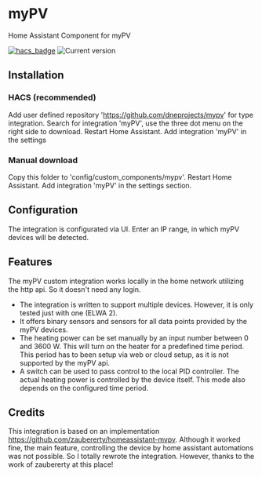 # myPV

Home Assistant Component for myPV

<a href="https://github.com/dneprojects/mypv"></a>

[![hacs_badge](https://img.shields.io/badge/HACS-Custom-orange.svg?style=for-the-badge)](https://github.com/custom-components/hacs)
  <img src="https://img.shields.io/github/v/release/dneprojects/mypv" alt="Current version">

## Installation

### HACS (recommended)

Add user defined repository 'https://github.com/dneprojects/mypv' for type integration.
Search for integration 'myPV', use the three dot menu on the right side to download.
Restart Home Assistant.
Add integration 'myPV' in the settings

### Manual download

Copy this folder to 'config/custom_components/mypv'.
Restart Home Assistant.
Add integration 'myPV' in the settings section.

## Configuration

The integration is configurated via UI.
Enter an IP range, in which myPV devices will be detected.

## Features

The myPV custom integration works locally in the home network utilizing the http api. So it doesn't need any login.
- The integration is written to support multiple devices. However, it is only tested just with one (ELWA 2).
- It offers binary sensors and sensors for all data points provided by the myPV devices.
- The heating power can be set manually by an input number between 0 and 3600 W. This will turn on the heater for a predefined time period. This period has to been setup via web or cloud setup, as it is not supported by the myPV api.
- A switch can be used to pass control to the local PID controller. The actual heating power is controlled by the device itself. This mode also depends on the configured time period.

## Credits

This integration is based on an implementation https://github.com/zaubererty/homeassistant-mvpv.
Although it worked fine, the main feature, controlling the device by home assistant automations was not possible.
So I totally rewrote the integration. 
However, thanks to the work of zaubererty at this place!
